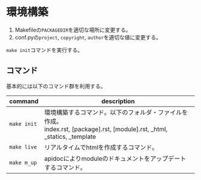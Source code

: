 # 環境構築

1. Makefileの`PACKAGEDIR`を適切な場所に変更する。
2. conf.pyの`project`, `copyright`, `author`を適切な値に変更する。

`make init`コマンドを実行する。

## コマンド

基本的には以下のコマンド群を利用する。

| command     | description                                                                                                                         |
| ----------- | ----------------------------------------------------------------------------------------------------------------------------------- |
| `make init` | 環境構築するコマンド。以下のフォルダ・ファイルを作成。<br>index.rst, \[package\].rst, \[module\].rst, \_html, \_statics, \_template |
| `make live` | リアルタイムでhtmlを作成するコマンド。                                                                                              |
| `make m_up` | apidocによりmoduleのドキュメントをアップデートするコマンド。                                                                        |
